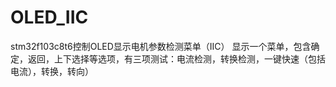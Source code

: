 # OLED_IIC
stm32f103c8t6控制OLED显示电机参数检测菜单（IIC）
显示一个菜单，包含确定，返回，上下选择等选项，有三项测试：电流检测，转换检测，一键快速（包括电流），转换，转向）
